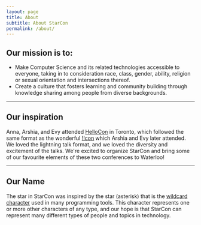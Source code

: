 ```yaml
---
layout: page
title: About
subtitle: About StarCon
permalink: /about/
---
```


<div class="pretty-links">

<!-- <div class="lead lead-about">Some intro text that is eye catching and should put you reader at ease and confident in your skills.
</div>-->

## Our mission is to:

- Make Computer Science and its related technologies accessible to everyone, taking in to consideration race, class, gender, ability, religion or sexual orientation and intersections thereof.
- Create a culture that fosters learning and community building through knowledge sharing among people from diverse backgrounds.

---

## Our inspiration

Anna, Arshia, and Evy attended [HelloCon](http://hellocon.net) in Toronto, which followed the same format as the wonderful [!!con](http://bangbangcon.com) which Arshia and Evy later attended. We loved the lightning talk format, and we loved the diversity and excitement of the talks. We're excited to organize StarCon and bring some of our favourite elements of these two conferences to Waterloo!

---

## Our Name

The star in StarCon was inspired by the star (asterisk) that is the [wildcard character](http://whatis.techtarget.com/definition/wildcard-character) used in many programming tools. This character represents one or more other characters of any type, and our hope is that StarCon can represent many different types of people and topics in technology.

</div>
